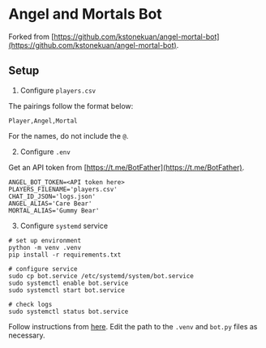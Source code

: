 # Angel and Mortals Bot

Forked from [https://github.com/kstonekuan/angel-mortal-bot](https://github.com/kstonekuan/angel-mortal-bot).

## Setup

1. Configure `players.csv`

The pairings follow the format below:

```
Player,Angel,Mortal
```

For the names, do not include the `@`.

2. Configure `.env`

Get an API token from [https://t.me/BotFather](https://t.me/BotFather).

```
ANGEL_BOT_TOKEN=<API token here>
PLAYERS_FILENAME='players.csv'
CHAT_ID_JSON='logs.json'
ANGEL_ALIAS='Care Bear'
MORTAL_ALIAS='Gummy Bear'
```

3. Configure `systemd` service

```
# set up environment
python -m venv .venv
pip install -r requirements.txt

# configure service
sudo cp bot.service /etc/systemd/system/bot.service
sudo systemctl enable bot.service
sudo systemctl start bot.service

# check logs
sudo systemctl status bot.service
```

Follow instructions from [here](https://blog.merzlabs.com/posts/python-autostart-systemd/). Edit the path to the `.venv` and `bot.py` files as necessary.